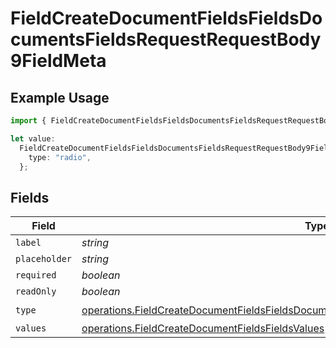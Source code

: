 # FieldCreateDocumentFieldsFieldsDocumentsFieldsRequestRequestBody9FieldMeta

## Example Usage

```typescript
import { FieldCreateDocumentFieldsFieldsDocumentsFieldsRequestRequestBody9FieldMeta } from "@documenso/sdk-typescript/models/operations";

let value:
  FieldCreateDocumentFieldsFieldsDocumentsFieldsRequestRequestBody9FieldMeta = {
    type: "radio",
  };
```

## Fields

| Field                                                                                                                                                                                                  | Type                                                                                                                                                                                                   | Required                                                                                                                                                                                               | Description                                                                                                                                                                                            |
| ------------------------------------------------------------------------------------------------------------------------------------------------------------------------------------------------------ | ------------------------------------------------------------------------------------------------------------------------------------------------------------------------------------------------------ | ------------------------------------------------------------------------------------------------------------------------------------------------------------------------------------------------------ | ------------------------------------------------------------------------------------------------------------------------------------------------------------------------------------------------------ |
| `label`                                                                                                                                                                                                | *string*                                                                                                                                                                                               | :heavy_minus_sign:                                                                                                                                                                                     | N/A                                                                                                                                                                                                    |
| `placeholder`                                                                                                                                                                                          | *string*                                                                                                                                                                                               | :heavy_minus_sign:                                                                                                                                                                                     | N/A                                                                                                                                                                                                    |
| `required`                                                                                                                                                                                             | *boolean*                                                                                                                                                                                              | :heavy_minus_sign:                                                                                                                                                                                     | N/A                                                                                                                                                                                                    |
| `readOnly`                                                                                                                                                                                             | *boolean*                                                                                                                                                                                              | :heavy_minus_sign:                                                                                                                                                                                     | N/A                                                                                                                                                                                                    |
| `type`                                                                                                                                                                                                 | [operations.FieldCreateDocumentFieldsFieldsDocumentsFieldsRequestRequestBody9FieldMetaType](../../models/operations/fieldcreatedocumentfieldsfieldsdocumentsfieldsrequestrequestbody9fieldmetatype.md) | :heavy_check_mark:                                                                                                                                                                                     | N/A                                                                                                                                                                                                    |
| `values`                                                                                                                                                                                               | [operations.FieldCreateDocumentFieldsFieldsValues](../../models/operations/fieldcreatedocumentfieldsfieldsvalues.md)[]                                                                                 | :heavy_minus_sign:                                                                                                                                                                                     | N/A                                                                                                                                                                                                    |